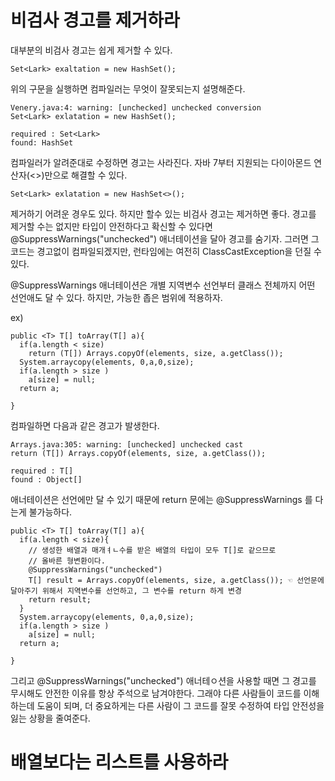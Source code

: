 <h1>비검사 경고를 제거하라</h1>

대부분의 비검사 경고는 쉽게 제거할 수 있다.

```
Set<Lark> exaltation = new HashSet();
```

위의 구문을 실행하면 컴파일러는 무엇이 잘못되는지 설명해준다.

```
Venery.java:4: warning: [unchecked] unchecked conversion 
Set<Lark> exlatation = new HashSet();

required : Set<Lark>
found: HashSet
```

컴파일러가 알려준대로 수정하면 경고는 사라진다.
자바 7부터 지원되는 다이아몬드 연산자(<>)만으로 해결할 수 있다.

```
Set<Lark> exlatation = new HashSet<>();
```

제거하기 어려운 경우도 있다. 하지만 할수 있는 비검사 경고는 제거하면 좋다.
경고를 제거할 수는 없지만 타입이 안전하다고 확신할 수 있다면 @SuppressWarnings("unchecked") 애너테이션을 달아 경고를 숨기자.
그러면 그 코드는 경고없이 컴파일되겠지만, 런타임에는 여전히 ClassCastException을 던질 수 있다.

@SuppressWarnings 애너테이션은 개별 지역변수 선언부터 클래스 전체까지 어떤 선언애도 달 수 있다.
하지만, 가능한 좁은 범위에 적용하자.

ex)

```
public <T> T[] toArray(T[] a){
  if(a.length < size)
    return (T[]) Arrays.copyOf(elements, size, a.getClass());
  System.arraycopy(elements, 0,a,0,size);
  if(a.length > size )
    a[size] = null;
  return a;

}
```

컴파일하면 다음과 같은 경고가 발생한다.
```
Arrays.java:305: warning: [unchecked] unchecked cast
return (T[]) Arrays.copyOf(elements, size, a.getClass());

required : T[]
found : Object[]
```

애너테이션은 선언에만 달 수 있기 때문에 return 문에는 @SuppressWarnings 를 다는게 불가능하다.

```
public <T> T[] toArray(T[] a){
  if(a.length < size){
    // 생성한 배열과 매개ㅕㄴ수를 받은 배열의 타입이 모두 T[]로 같으므로 
    // 올바른 형변환이다.
    @SuppressWarnings("unchecked")
    T[] result = Arrays.copyOf(elements, size, a.getClass()); ☜ 선언문에 달아주기 위해서 지역변수를 선언하고, 그 변수를 return 하게 변경
    return result;
  }
  System.arraycopy(elements, 0,a,0,size);
  if(a.length > size )
    a[size] = null;
  return a;

}
```

그리고 @SuppressWarnings("unchecked") 애너테ㅇ션을 사용할 때면 그 경고를 무시해도 안전한 이유를 항상 주석으로 남겨야한다.
그래야 다른 사람들이 코드를 이해하는데 도움이 되며, 더 중요하게는 다른 사람이 그 코드를 잘못 수정하여 타입 안전성을 잃는 상황을 줄여준다.


<h1>배열보다는 리스트를 사용하라</h1>
